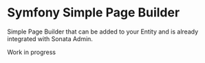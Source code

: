 Symfony Simple Page Builder
============
Simple Page Builder that can be added to your Entity and is already integrated with Sonata Admin.

Work in progress